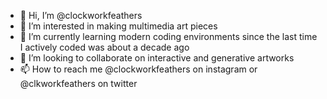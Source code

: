 - 👋 Hi, I’m @clockworkfeathers
- 👀 I’m interested in making multimedia art pieces
- 🌱 I’m currently learning modern coding environments since the last time I actively coded was about a decade ago
- 💞️ I’m looking to collaborate on interactive and generative artworks
- 📫 How to reach me @clockworkfeathers on instagram or @clkworkfeathers on twitter

<!---
clockworkfeathers/clockworkfeathers is a ✨ special ✨ repository because its `README.md` (this file) appears on your GitHub profile.
You can click the Preview link to take a look at your changes.
--->
